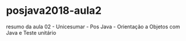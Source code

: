 # posjava2018-aula2
resumo da aula 02 - Unicesumar - Pos Java - Orientação a Objetos com Java e Teste unitário
